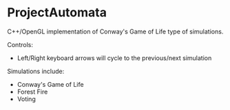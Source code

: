 # ProjectAutomata
C++/OpenGL implementation of Conway's Game of Life type of simulations.

Controls:
- Left/Right keyboard arrows will cycle to the previous/next simulation

Simulations include:
- Conway's Game of Life
- Forest Fire
- Voting
